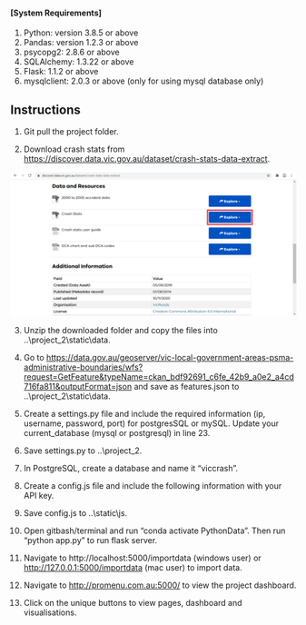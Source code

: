 #### [System Requirements]
1) Python: version 3.8.5 or above 
2) Pandas: version 1.2.3 or above 
3) psycopg2: 2.8.6 or above 
4) SQLAlchemy: 1.3.22 or above 
5) Flask: 1.1.2 or above 
6) mysqlclient: 2.0.3 or above (only for using mysql database only)


## Instructions  
1. Git pull the project folder. 

2. Download crash stats from https://discover.data.vic.gov.au/dataset/crash-stats-data-extract.

![Alt text](images/data.png?raw=true "data")

3. Unzip the downloaded folder and copy the files into
 ..\project_2\static\data.


4. Go to 
https://data.gov.au/geoserver/vic-local-government-areas-psma-administrative-boundaries/wfs?request=GetFeature&typeName=ckan_bdf92691_c6fe_42b9_a0e2_a4cd716fa811&outputFormat=json and save as features.json to  ..\project_2\static\data.


5. Create a settings.py file and include the required information (ip, username, password, port) for postgresSQL or mySQL. Update your current_database (mysql or postgresql) in line 23. 


6. Save settings.py to ..\project_2.


7. In PostgreSQL, create a database and name it “viccrash”. 


8. Create a config.js file and include the following information with your API key.


9. Save config.js  to ..\static\js.


10. Open gitbash/terminal and run “conda activate PythonData”. Then run “python app.py” to run flask server. 

11. Navigate to http://localhost:5000/importdata (windows user) or http://127.0.0.1:5000/importdata (mac user) to import data. 

12. Navigate to http://promenu.com.au:5000/ to view the project dashboard. 

13. Click on the unique buttons to view pages, dashboard and visualisations.
